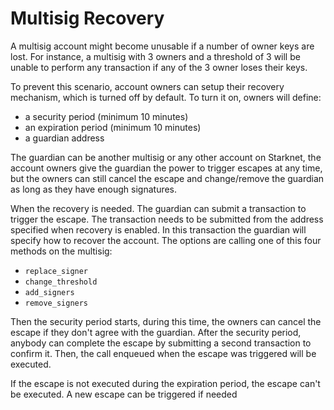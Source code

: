 # Multisig Recovery

A multisig account might become unusable if a number of owner keys are lost. For instance, a multisig with 3 owners and a threshold of 3 will be unable to perform any transaction if any of the 3 owner loses their keys.

To prevent this scenario, account owners can setup their recovery mechanism, which is turned off by default. To turn it on, owners will define:

- a security period (minimum 10 minutes)
- an expiration period (minimum 10 minutes)
- a guardian address

The guardian can be another multisig or any other account on Starknet, the account owners give the guardian the power to trigger escapes at any time, but the owners can still cancel the escape and change/remove the guardian as long as they have enough signatures.

When the recovery is needed. The guardian can submit a transaction to trigger the escape. The transaction needs to be submitted from the address specified when recovery is enabled. In this transaction the guardian will specify how to recover the account. The options are calling one of this four methods on the multisig:

- `replace_signer`
- `change_threshold`
- `add_signers`
- `remove_signers`

Then the security period starts, during this time, the owners can cancel the escape if they don't agree with the guardian.
After the security period, anybody can complete the escape by submitting a second transaction to confirm it. Then, the call enqueued when the escape was triggered will be executed.

If the escape is not executed during the expiration period, the escape can't be executed. A new escape can be triggered if needed
